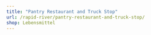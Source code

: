 ```yaml
---
title: "Pantry Restaurant and Truck Stop"
url: /rapid-river/pantry-restaurant-and-truck-stop/
shop: Lebensmittel
---
```

